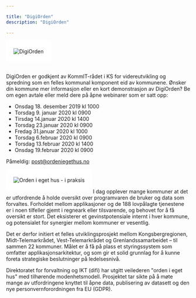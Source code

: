 ```yaml
---

title: "DigiOrden"
description: "DigiOrden"

---
```


<!--  la til HTML for å plassere bildet til venstre ![difi trappetrinnsmodell](/images/orden logo.png)  -->

<img src ="/images/logoDigiOrden.PNG" align="top" alt="DigiOrden" style="border:20px solid white"></img>

<br>
<div class="news-block">
DigiOrden er godkjent av KommIT-rådet i KS for videreutvikling og spredning som en felles kommunal komponent eid av kommunene.
Ønsker din kommune mer informasjon eller en kort demonstrasjon av DigiOrden? Be om egen avtale eller meld dere på åpne webinarer som er satt opp:

* Onsdag 18. desember 2019 kl 1000
* Torsdag 9. januar 2020  kl 0900
* Tirsdag 14.januar 2020 kl 1400
* Torsdag 23.januar 2020 kl 0900
* Fredag 31.januar 2020 kl 1000
* Torsdag 6.februar 2020 kl 0900
* Torsdag 13.februar 2020 kl 1400
* Onsdag 19.februar 2020 kl 0900


Påmeldig: <post@ordeniegethus.no>
</div>

<img src ="/images/rollup.png" align="left" alt="Orden i eget hus - i praksis" style="border:20px solid white"></img>
<br>
<br>
<br>
I dag opplever mange kommuner at det er utfordrende å holde oversikt over programvaren de bruker og data som forvaltes. 
Forholdet mellom applikasjoner og de 188 lovpålagte tjenestene er i noen tilfeller gjemt i regneark eller tilsvarende, og behovet for å få oversikt er stort. 
Det eksisterer et gevinstpotensiale internt i hver kommune, og potensialet for synergier mellom kommuner er vesentlig.

Det er derfor initiert et felles utviklingsprosjekt mellom Kongsbergregionen, Midt-Telemarkrådet, Vest-Telemarkrådet og Grenlandssamarbeidet – til sammen 22 kommuner.
Målet er å få på plass et styringssystem som omfatter applikasjonsarkitektur, og som gir et solid grunnlag for å kunne foreta strategiske beslutninger på ledelsesnivå.

Direktoratet for forvaltning og IKT (difi) har utgitt veilederen "orden i eget hus" med tilhørende modenhetsmodell.
Prosjektet  tar sikte på å møte mange av utfordringene knyttet til åpne data, publisering av datasett og den nye personvernforordningen fra EU (GDPR).

<br>
<br>
<br>
<br>
<br>
